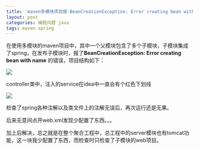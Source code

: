 ```yaml
---
title: 'maven多模块项目报-BeanCreationException: Error creating bean with name'
layout: post
categories: 编程问题 java
tags: maven spring
---
```

在使用多模块的maven项目中，其中一个父模块包含了多个子模块，子模块集成了spring，在发布子模块时，报了**BeanCreationException: Error creating bean with name** 的错误，项目结构如下：

![](https://i.loli.net/2019/03/01/5c78d2dccec32.png)

controller类中，注入的service在idea中一直会有个红色下划线

![](https://i.loli.net/2019/03/01/5c78d314b79e5.png)

检查了spring各种注解以及类文件上的注解无误后，再次运行还是无果。

后来无意间点开web.xml发现少配置了东西。。。

加上后解决，总之就是在整个聚合工程中，总工程中的server模块也有tomcat功能，这一块我少配置了东西，而检查时只检查了子模块的web项目。
